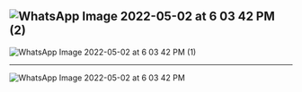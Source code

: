 ![WhatsApp Image 2022-05-02 at 6 03 42 PM (2)](https://user-images.githubusercontent.com/98829237/166301414-912cbe0c-4d17-44bb-892a-a78895b029c7.jpeg)
-------------

![WhatsApp Image 2022-05-02 at 6 03 42 PM (1)](https://user-images.githubusercontent.com/98829237/166301495-96deb1ee-3a0e-4223-9e42-3fccaae7904b.jpeg)

----------------
![WhatsApp Image 2022-05-02 at 6 03 42 PM](https://user-images.githubusercontent.com/98829237/166301564-87323e8c-e6db-43ab-9287-de618021c890.jpeg)
